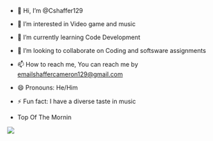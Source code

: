- 👋 Hi, I’m @Cshaffer129
- 👀 I’m interested in Video game and music
- 🌱 I’m currently learning Code Development
- 💞️ I’m looking to collaborate on Coding and softsware assignments
- 📫 How to reach me, You can reach me by emailshaffercameron129@gmail.com
- 😄 Pronouns: He/Him
- ⚡ Fun fact: I have a diverse taste in music

- Top Of The Mornin

![](https://pa1.narvii.com/6495/2767ed6640dc025ba61ec78fca75789cd5ce3f07_hq.gif)
